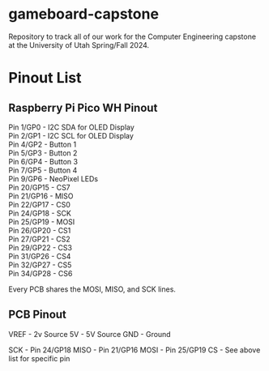 # gameboard-capstone
Repository to track all of our work for the Computer Engineering capstone at the University of Utah Spring/Fall 2024.

# Pinout List
## Raspberry Pi Pico WH Pinout 
Pin 1/GP0 - I2C SDA for OLED Display  
Pin 2/GP1 - I2C SCL for OLED Display  
Pin 4/GP2 - Button 1  
Pin 5/GP3 - Button 2  
Pin 6/GP4 - Button 3  
Pin 7/GP5 - Button 4  
Pin 9/GP6 - NeoPixel LEDs  
Pin 20/GP15 - CS7  
Pin 21/GP16 - MISO  
Pin 22/GP17 - CS0  
Pin 24/GP18 - SCK  
Pin 25/GP19 - MOSI  
Pin 26/GP20 - CS1  
Pin 27/GP21 - CS2  
Pin 29/GP22 - CS3  
Pin 31/GP26 - CS4  
Pin 32/GP27 - CS5  
Pin 34/GP28 - CS6  

Every PCB shares the MOSI, MISO, and SCK lines.

## PCB Pinout
VREF - 2v Source
5V - 5V Source
GND - Ground

SCK - Pin 24/GP18
MISO - Pin 21/GP16
MOSI - Pin 25/GP19
CS - See above list for specific pin
